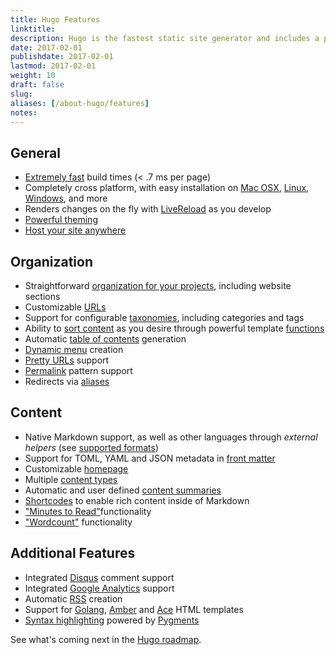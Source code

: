 ```yaml
---
title: Hugo Features
linktitle:
description: Hugo is the fastest static site generator and includes a powerful templating language, making it the appropriate choice for websites of all sizes and types.
date: 2017-02-01
publishdate: 2017-02-01
lastmod: 2017-02-01
weight: 10
draft: false
slug:
aliases: [/about-hugo/features]
notes:
---
```


## General

* [Extremely fast][] build times (&lt; .7 ms per page)
* Completely cross platform, with easy installation on [Mac OSX][], [Linux][], [Windows][], and more
* Renders changes on the fly with [LiveReload][] as you develop
* [Powerful theming][]
* [Host your site anywhere][]

## Organization

* Straightforward [organization for your projects][], including website sections
* Customizable [URLs][]
* Support for configurable [taxonomies][], including categories and tags
* Ability to [sort content][] as you desire through powerful template [functions][]
* Automatic [table of contents][] generation
* [Dynamic menu][] creation
* [Pretty URLs][] support
* [Permalink][] pattern support
* Redirects via [aliases][]

## Content

* Native Markdown support, as well as other languages through *external helpers* (see [supported formats][])
* Support for TOML, YAML and JSON metadata in [front matter][]
* Customizable [homepage][]
* Multiple [content types][]
* Automatic and user defined [content summaries][]
* [Shortcodes][] to enable rich content inside of Markdown
* ["Minutes to Read"][]functionality
* ["Wordcount"][] functionality

## Additional Features

* Integrated [Disqus][] comment support
* Integrated [Google Analytics][] support
* Automatic [RSS][] creation
* Support for [Golang][], [Amber] and [Ace][] HTML templates
* [Syntax highlighting][] powered by [Pygments][]

See what's coming next in the [Hugo roadmap][].

["Minutes to Read"]: /variables-and-params/
["Wordcount"]: /variables-and-params/
[Ace]: /templates/ace-templating/
[aliases]: /content-management/url-management/#aliases
[Amber]: https://github.com/eknkc/amber
[content summaries]: /content-management/content-summaries/
[content types]: /content-management/content-types/
[Disqus]: https://disqus.com/
[Dynamic menu]: /templates/menus/
[Extremely fast]: https://github.com/bep/hugo-benchmark
[front matter]: /content-management/front-matter/
[functions]: /functions/
[Golang]: http://golang.org/pkg/html/template/
[Google Analytics]: https://google-analytics.com/
[homepage]: /templates/homepage-template/
[Host your site anywhere]: /hosting-and-deployment/
[Hugo roadmap]: /about-hugo/roadmap
[Linux]: /getting-started/install-on-mac/
[LiveReload]: /getting-started/using-hugo/
[Mac OSX]: /getting-started/install-of-pc/
[organization for your projects]: /project-organization/
[Permalink]: /content-management/url-management/#permalinks
[Powerful theming]: /themes/
[Pretty URLs]: /content-management/url-management/
[Pygments]: http://pygments.org/
[RSS]: /templates/rss-templates/
[Shortcodes]: /templates/shortcodes/
[sort content]: /templates/
[supported formats]: /content-management/markdown-and-supported-formats/
[Syntax highlighting]: /developer-tools/syntax-highlighting/
[table of contents]: /content-management/table-of-contents/
[taxonomies]: /content-management/taxonomies/
[URLs]: /content-management/url-management/
[Windows]: /getting-started/install-on-linux/